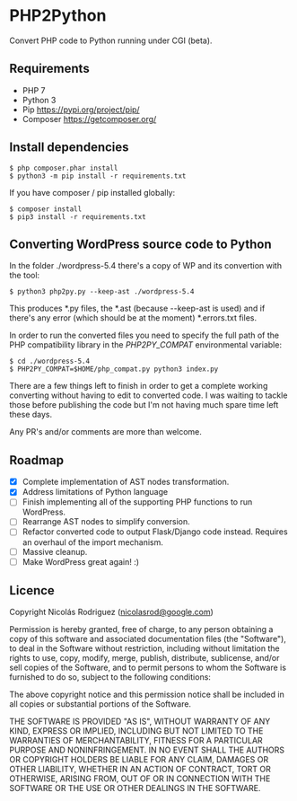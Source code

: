 PHP2Python
==========

Convert PHP code to Python running under CGI (beta).

Requirements
------------

- PHP 7
- Python 3
- Pip https://pypi.org/project/pip/
- Composer https://getcomposer.org/

Install dependencies
------------

```
$ php composer.phar install
$ python3 -m pip install -r requirements.txt
```

If you have composer / pip installed globally:
```
$ composer install
$ pip3 install -r requirements.txt
```


Converting WordPress source code to Python
------------------------------------------

In the folder ./wordpress-5.4 there's a copy of WP and its convertion with the tool:

```
$ python3 php2py.py --keep-ast ./wordpress-5.4
```

This produces \*.py files, the \*.ast (because --keep-ast is used) and if there's any error (which should be at the moment) \*.errors.txt files.

In order to run the converted files you need to specify the full path of the PHP compatibility library in the *PHP2PY_COMPAT* environmental variable:

````
$ cd ./wordpress-5.4
$ PHP2PY_COMPAT=$HOME/php_compat.py python3 index.py
````

There are a few things left to finish in order to get a complete working converting without having to edit to converted code. I was waiting to tackle those before publishing the code but I'm not having much spare time left these days.

Any PR's and/or comments are more than welcome.

Roadmap
-------

- [x] Complete implementation of AST nodes transformation.
- [x] Address limitations of Python language
- [ ] Finish implementing all of the supporting PHP functions to run WordPress.
- [ ] Rearrange AST nodes to simplify conversion.
- [ ] Refactor converted code to output Flask/Django code instead. Requires an overhaul of the
  import mechanism.
- [ ] Massive cleanup.
- [ ] Make WordPress great again! :)

Licence
-------

Copyright Nicolás Rodriguez (nicolasrod@google.com)

Permission is hereby granted, free of charge, to any person obtaining a copy of this software and associated documentation files (the "Software"), to deal in the Software without restriction, including without limitation the rights to use, copy, modify, merge, publish, distribute, sublicense, and/or sell copies of the Software, and to permit persons to whom the Software is furnished to do so, subject to the following conditions:

The above copyright notice and this permission notice shall be included in all copies or substantial portions of the Software.

THE SOFTWARE IS PROVIDED "AS IS", WITHOUT WARRANTY OF ANY KIND, EXPRESS OR IMPLIED, INCLUDING BUT NOT LIMITED TO THE WARRANTIES OF MERCHANTABILITY, FITNESS FOR A PARTICULAR PURPOSE AND NONINFRINGEMENT. IN NO EVENT SHALL THE AUTHORS OR COPYRIGHT HOLDERS BE LIABLE FOR ANY CLAIM, DAMAGES OR OTHER LIABILITY, WHETHER IN AN ACTION OF CONTRACT, TORT OR OTHERWISE, ARISING FROM, OUT OF OR IN CONNECTION WITH THE SOFTWARE OR THE USE OR OTHER DEALINGS IN THE SOFTWARE.


